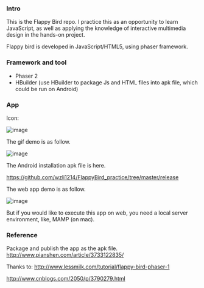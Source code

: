 ### Intro

This is the Flappy Bird repo. 
I practice this as an opportunity to learn JavaScript, as well as applying the knowledge of interactive multimedia design in the hands-on project.

Flappy bird is developed in JavaScript/HTML5, using phaser framework. 

### Framework and tool
+ Phaser 2
+ HBuilder (use HBuilder to package Js and HTML files into apk file, which could be run on Android)

### App
Icon:

![image](https://github.com/wzli1214/FlappyBird_practice/blob/master/res/icons/144x144.png)

The gif demo is as follow. 

![image](https://github.com/wzli1214/FlappyBird_practice/blob/master/res/gif/AndroidApp.gif)

The Android installation apk file is here.

https://github.com/wzli1214/FlappyBird_practice/tree/master/release

The web app demo is as follow.

![image](https://github.com/wzli1214/FlappyBird_practice/blob/master/res/gif/web.gif)

But if you would like to execute this app on web, you need a local server environment, like, MAMP (on mac).
      
### Reference
Package and publish the app as the apk file.
http://www.pianshen.com/article/3733122835/

Thanks to:
http://www.lessmilk.com/tutorial/flappy-bird-phaser-1

http://www.cnblogs.com/2050/p/3790279.html

